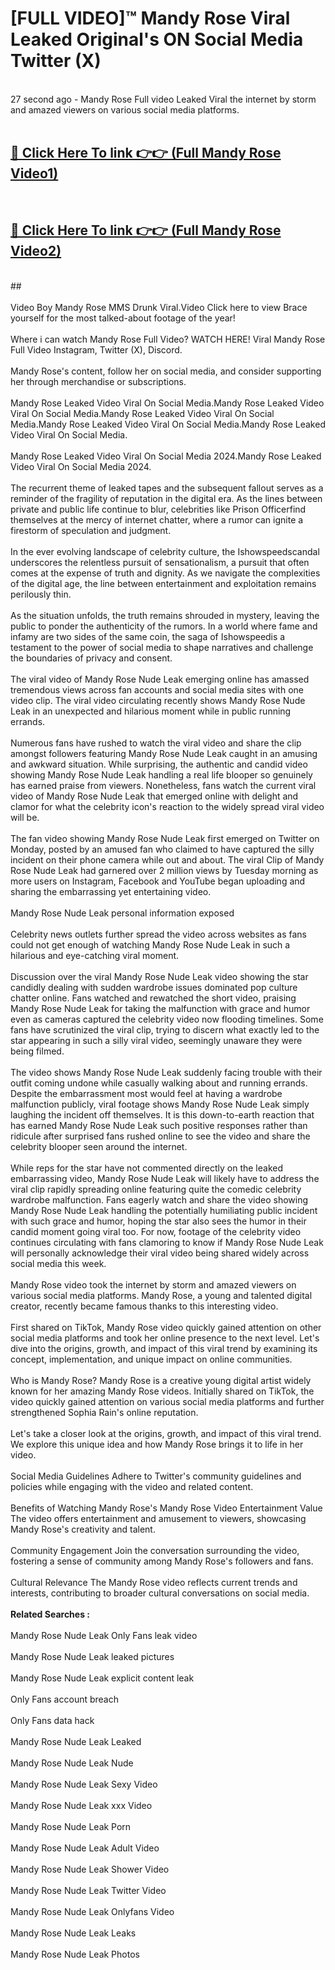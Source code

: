 # [FULL VIDEO]™ Mandy Rose Viral Leaked Original's ON Social Media Twitter (X) <br>
<br>
27 second ago - Mandy Rose Full video Leaked Viral the internet by storm and amazed viewers on various social media platforms.<br>

 <br>

##  <a href="https://play.123hd.live?title=Full Mandy_Rose&ref=git">🔴 Click Here To link 👉👉 (Full Mandy Rose Video1)</a><br>
  <br>

##  <a href="https://play.123hd.live?title=Full Mandy_Rose&ref=git">🔴 Click Here To link 👉👉 (Full Mandy Rose Video2)</a><br>
  <br>
  ##


  <br>

  <br>
Video Boy Mandy Rose MMS Drunk Viral.Video Click here to view Brace yourself for the most talked-about footage of the year!
<br><br>
Where i can watch Mandy Rose Full Video? WATCH HERE! Viral Mandy Rose Full Video Instagram, Twitter (X), Discord.
<br><br>
Mandy Rose's content, follow her on social media, and consider supporting her through merchandise or subscriptions.
<br><br>
Mandy Rose Leaked Video Viral On Social Media.Mandy Rose Leaked Video Viral On Social Media.Mandy Rose Leaked Video Viral On Social Media.Mandy Rose Leaked Video Viral On Social Media.Mandy Rose Leaked Video Viral On Social Media.
<br><br>
Mandy Rose Leaked Video Viral On Social Media 2024.Mandy Rose Leaked Video Viral On Social Media 2024.
<br><br>
The recurrent theme of leaked tapes and the subsequent fallout serves as a reminder of the fragility of reputation in the digital era. As the lines between private and public life continue to blur, celebrities like Prison Officerfind themselves at the mercy of internet chatter, where a rumor can ignite a firestorm of speculation and judgment.
<br><br>
In the ever evolving landscape of celebrity culture, the Ishowspeedscandal underscores the relentless pursuit of sensationalism, a pursuit that often comes at the expense of truth and dignity. As we navigate the complexities of the digital age, the line between entertainment and exploitation remains perilously thin.
<br><br>
As the situation unfolds, the truth remains shrouded in mystery, leaving the public to ponder the authenticity of the rumors. In a world where fame and infamy are two sides of the same coin, the saga of Ishowspeedis a testament to the power of social media to shape narratives and challenge the boundaries of privacy and consent.
<br><br>
The viral video of Mandy Rose Nude Leak emerging online has amassed tremendous views across fan accounts and social media sites with one video clip. The viral video circulating recently shows Mandy Rose Nude Leak in an unexpected and hilarious moment while in public running errands.
<br><br>
Numerous fans have rushed to watch the viral video and share the clip amongst followers featuring Mandy Rose Nude Leak caught in an amusing and awkward situation. While surprising, the authentic and candid video showing Mandy Rose Nude Leak handling a real life blooper so genuinely has earned praise from viewers. Nonetheless, fans watch the current viral video of Mandy Rose Nude Leak that emerged online with delight and clamor for what the celebrity icon's reaction to the widely spread viral video will be.
<br><br>
The fan video showing Mandy Rose Nude Leak first emerged on Twitter on Monday, posted by an amused fan who claimed to have captured the silly incident on their phone camera while out and about. The viral Clip of Mandy Rose Nude Leak had garnered over 2 million views by Tuesday morning as more users on Instagram, Facebook and YouTube began uploading and sharing the embarrassing yet entertaining video.
<br><br>
Mandy Rose Nude Leak personal information exposed
<br><br>
Celebrity news outlets further spread the video across websites as fans could not get enough of watching Mandy Rose Nude Leak in such a hilarious and eye-catching viral moment.
<br><br>
Discussion over the viral Mandy Rose Nude Leak video showing the star candidly dealing with sudden wardrobe issues dominated pop culture chatter online. Fans watched and rewatched the short video, praising Mandy Rose Nude Leak for taking the malfunction with grace and humor even as cameras captured the celebrity video now flooding timelines. Some fans have scrutinized the viral clip, trying to discern what exactly led to the star appearing in such a silly viral video, seemingly unaware they were being filmed.
<br><br>
The video shows Mandy Rose Nude Leak suddenly facing trouble with their outfit coming undone while casually walking about and running errands. Despite the embarrassment most would feel at having a wardrobe malfunction publicly, viral footage shows Mandy Rose Nude Leak simply laughing the incident off themselves. It is this down-to-earth reaction that has earned Mandy Rose Nude Leak such positive responses rather than ridicule after surprised fans rushed online to see the video and share the celebrity blooper seen around the internet.
<br><br>
While reps for the star have not commented directly on the leaked embarrassing video, Mandy Rose Nude Leak will likely have to address the viral clip rapidly spreading online featuring quite the comedic celebrity wardrobe malfunction. Fans eagerly watch and share the video showing Mandy Rose Nude Leak handling the potentially humiliating public incident with such grace and humor, hoping the star also sees the humor in their candid moment going viral too. For now, footage of the celebrity video continues circulating with fans clamoring to know if Mandy Rose Nude Leak will personally acknowledge their viral video being shared widely across social media this week.
<br><br>
Mandy Rose video took the internet by storm and amazed viewers on various social media platforms. Mandy Rose, a young and talented digital creator, recently became famous thanks to this interesting video.
<br><br>
First shared on TikTok, Mandy Rose video quickly gained attention on other social media platforms and took her online presence to the next level. Let's dive into the origins, growth, and impact of this viral trend by examining its concept, implementation, and unique impact on online communities.
<br><br>
Who is Mandy Rose? Mandy Rose is a creative young digital artist widely known for her amazing Mandy Rose videos. Initially shared on TikTok, the video quickly gained attention on various social media platforms and further strengthened Sophia Rain's online reputation.
<br><br>
Let's take a closer look at the origins, growth, and impact of this viral trend. We explore this unique idea and how Mandy Rose brings it to life in her video.
<br><br>
Social Media Guidelines Adhere to Twitter's community guidelines and policies while engaging with the video and related content.
<br><br>
Benefits of Watching Mandy Rose's Mandy Rose Video Entertainment Value The video offers entertainment and amusement to viewers, showcasing Mandy Rose's creativity and talent.
<br><br>
Community Engagement Join the conversation surrounding the video, fostering a sense of community among Mandy Rose's followers and fans.
<br><br>
Cultural Relevance The Mandy Rose video reflects current trends and interests, contributing to broader cultural conversations on social media.
<br><br>
<strong>Related Searches :</strong>
<br><br>
Mandy Rose Nude Leak Only Fans leak video
<br><br>
Mandy Rose Nude Leak leaked pictures
<br><br>
Mandy Rose Nude Leak explicit content leak
<br><br>
Only Fans account breach
<br><br>
Only Fans data hack
<br><br>
Mandy Rose Nude Leak Leaked
<br><br>
Mandy Rose Nude Leak Nude
<br><br>
Mandy Rose Nude Leak Sexy Video
<br><br>
Mandy Rose Nude Leak xxx Video
<br><br>
Mandy Rose Nude Leak Porn
<br><br>
Mandy Rose Nude Leak Adult Video
<br><br>
Mandy Rose Nude Leak Shower Video
<br><br>
Mandy Rose Nude Leak Twitter Video
<br><br>
Mandy Rose Nude Leak Onlyfans Video
<br><br>
Mandy Rose Nude Leak Leaks
<br><br>
Mandy Rose Nude Leak Photos